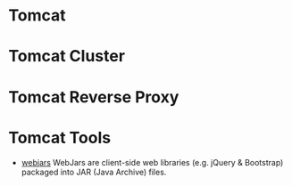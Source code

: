 # Tomcat 

# Tomcat Cluster

# Tomcat Reverse Proxy

# Tomcat Tools
* [webjars](https://www.webjars.org/) WebJars are client-side web libraries (e.g. jQuery & Bootstrap) packaged into JAR (Java Archive) files.

